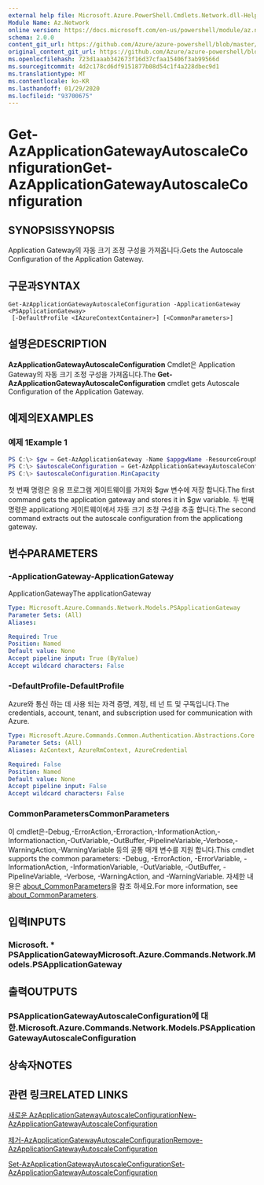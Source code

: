 ```yaml
---
external help file: Microsoft.Azure.PowerShell.Cmdlets.Network.dll-Help.xml
Module Name: Az.Network
online version: https://docs.microsoft.com/en-us/powershell/module/az.network/get-azapplicationgatewayautoscaleconfiguration
schema: 2.0.0
content_git_url: https://github.com/Azure/azure-powershell/blob/master/src/Network/Network/help/Get-AzApplicationGatewayAutoscaleConfiguration.md
original_content_git_url: https://github.com/Azure/azure-powershell/blob/master/src/Network/Network/help/Get-AzApplicationGatewayAutoscaleConfiguration.md
ms.openlocfilehash: 723d1aaab342673f16d37cfaa15406f3ab99566d
ms.sourcegitcommit: 4d2c178cd6df9151877b08d54c1f4a228dbec9d1
ms.translationtype: MT
ms.contentlocale: ko-KR
ms.lasthandoff: 01/29/2020
ms.locfileid: "93700675"
---
```

# <span data-ttu-id="ff946-101">Get-AzApplicationGatewayAutoscaleConfiguration</span><span class="sxs-lookup"><span data-stu-id="ff946-101">Get-AzApplicationGatewayAutoscaleConfiguration</span></span>

## <span data-ttu-id="ff946-102">SYNOPSIS</span><span class="sxs-lookup"><span data-stu-id="ff946-102">SYNOPSIS</span></span>
<span data-ttu-id="ff946-103">Application Gateway의 자동 크기 조정 구성을 가져옵니다.</span><span class="sxs-lookup"><span data-stu-id="ff946-103">Gets the Autoscale Configuration of the Application Gateway.</span></span>

## <span data-ttu-id="ff946-104">구문과</span><span class="sxs-lookup"><span data-stu-id="ff946-104">SYNTAX</span></span>

```
Get-AzApplicationGatewayAutoscaleConfiguration -ApplicationGateway <PSApplicationGateway>
 [-DefaultProfile <IAzureContextContainer>] [<CommonParameters>]
```

## <span data-ttu-id="ff946-105">설명은</span><span class="sxs-lookup"><span data-stu-id="ff946-105">DESCRIPTION</span></span>
<span data-ttu-id="ff946-106">**AzApplicationGatewayAutoscaleConfiguration** Cmdlet은 Application Gateway의 자동 크기 조정 구성을 가져옵니다.</span><span class="sxs-lookup"><span data-stu-id="ff946-106">The **Get-AzApplicationGatewayAutoscaleConfiguration** cmdlet gets Autoscale Configuration of the Application Gateway.</span></span>

## <span data-ttu-id="ff946-107">예제의</span><span class="sxs-lookup"><span data-stu-id="ff946-107">EXAMPLES</span></span>

### <span data-ttu-id="ff946-108">예제 1</span><span class="sxs-lookup"><span data-stu-id="ff946-108">Example 1</span></span>
```powershell
PS C:\> $gw = Get-AzApplicationGateway -Name $appgwName -ResourceGroupName $resgpName
PS C:\> $autoscaleConfiguration = Get-AzApplicationGatewayAutoscaleConfiguration -ApplicationGateway $gw
PS C:\> $autoscaleConfiguration.MinCapacity
```

<span data-ttu-id="ff946-109">첫 번째 명령은 응용 프로그램 게이트웨이를 가져와 $gw 변수에 저장 합니다.</span><span class="sxs-lookup"><span data-stu-id="ff946-109">The first command gets the application gateway and stores it in $gw variable.</span></span>
<span data-ttu-id="ff946-110">두 번째 명령은 applicationg 게이트웨이에서 자동 크기 조정 구성을 추출 합니다.</span><span class="sxs-lookup"><span data-stu-id="ff946-110">The second command extracts out the autoscale configuration from the applicationg gateway.</span></span>

## <span data-ttu-id="ff946-111">변수</span><span class="sxs-lookup"><span data-stu-id="ff946-111">PARAMETERS</span></span>

### <span data-ttu-id="ff946-112">-ApplicationGateway</span><span class="sxs-lookup"><span data-stu-id="ff946-112">-ApplicationGateway</span></span>
<span data-ttu-id="ff946-113">ApplicationGateway</span><span class="sxs-lookup"><span data-stu-id="ff946-113">The applicationGateway</span></span>

```yaml
Type: Microsoft.Azure.Commands.Network.Models.PSApplicationGateway
Parameter Sets: (All)
Aliases:

Required: True
Position: Named
Default value: None
Accept pipeline input: True (ByValue)
Accept wildcard characters: False
```

### <span data-ttu-id="ff946-114">-DefaultProfile</span><span class="sxs-lookup"><span data-stu-id="ff946-114">-DefaultProfile</span></span>
<span data-ttu-id="ff946-115">Azure와 통신 하는 데 사용 되는 자격 증명, 계정, 테 넌 트 및 구독입니다.</span><span class="sxs-lookup"><span data-stu-id="ff946-115">The credentials, account, tenant, and subscription used for communication with Azure.</span></span>

```yaml
Type: Microsoft.Azure.Commands.Common.Authentication.Abstractions.Core.IAzureContextContainer
Parameter Sets: (All)
Aliases: AzContext, AzureRmContext, AzureCredential

Required: False
Position: Named
Default value: None
Accept pipeline input: False
Accept wildcard characters: False
```

### <span data-ttu-id="ff946-116">CommonParameters</span><span class="sxs-lookup"><span data-stu-id="ff946-116">CommonParameters</span></span>
<span data-ttu-id="ff946-117">이 cmdlet은-Debug,-ErrorAction,-Erroraction,-InformationAction,-Informationaction,-OutVariable,-OutBuffer,-PipelineVariable,-Verbose,-WarningAction,-WarningVariable 등의 공통 매개 변수를 지원 합니다.</span><span class="sxs-lookup"><span data-stu-id="ff946-117">This cmdlet supports the common parameters: -Debug, -ErrorAction, -ErrorVariable, -InformationAction, -InformationVariable, -OutVariable, -OutBuffer, -PipelineVariable, -Verbose, -WarningAction, and -WarningVariable.</span></span> <span data-ttu-id="ff946-118">자세한 내용은 [about_CommonParameters](https://go.microsoft.com/fwlink/?LinkID=113216)을 참조 하세요.</span><span class="sxs-lookup"><span data-stu-id="ff946-118">For more information, see [about_CommonParameters](https://go.microsoft.com/fwlink/?LinkID=113216).</span></span>

## <span data-ttu-id="ff946-119">입력</span><span class="sxs-lookup"><span data-stu-id="ff946-119">INPUTS</span></span>

### <span data-ttu-id="ff946-120">Microsoft. \* PSApplicationGateway</span><span class="sxs-lookup"><span data-stu-id="ff946-120">Microsoft.Azure.Commands.Network.Models.PSApplicationGateway</span></span>

## <span data-ttu-id="ff946-121">출력</span><span class="sxs-lookup"><span data-stu-id="ff946-121">OUTPUTS</span></span>

### <span data-ttu-id="ff946-122">PSApplicationGatewayAutoscaleConfiguration에 대 한.</span><span class="sxs-lookup"><span data-stu-id="ff946-122">Microsoft.Azure.Commands.Network.Models.PSApplicationGatewayAutoscaleConfiguration</span></span>

## <span data-ttu-id="ff946-123">상속자</span><span class="sxs-lookup"><span data-stu-id="ff946-123">NOTES</span></span>

## <span data-ttu-id="ff946-124">관련 링크</span><span class="sxs-lookup"><span data-stu-id="ff946-124">RELATED LINKS</span></span>

[<span data-ttu-id="ff946-125">새로운 AzApplicationGatewayAutoscaleConfiguration</span><span class="sxs-lookup"><span data-stu-id="ff946-125">New-AzApplicationGatewayAutoscaleConfiguration</span></span>](./New-AzApplicationGatewayAutoscaleConfiguration.md)

[<span data-ttu-id="ff946-126">제거-AzApplicationGatewayAutoscaleConfiguration</span><span class="sxs-lookup"><span data-stu-id="ff946-126">Remove-AzApplicationGatewayAutoscaleConfiguration</span></span>](./Remove-AzApplicationGatewayAutoscaleConfiguration.md)

[<span data-ttu-id="ff946-127">Set-AzApplicationGatewayAutoscaleConfiguration</span><span class="sxs-lookup"><span data-stu-id="ff946-127">Set-AzApplicationGatewayAutoscaleConfiguration</span></span>](./Set-AzApplicationGatewayAutoscaleConfiguration.md)
